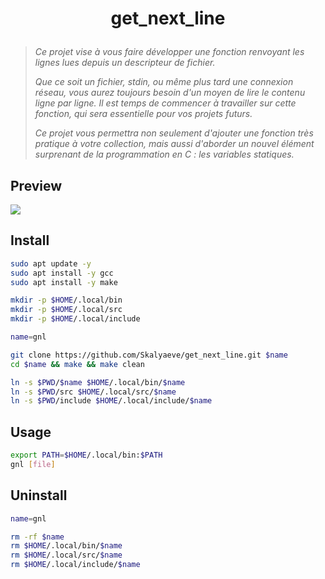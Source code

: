# <p align="center">get_next_line</p>

> _Ce projet vise à vous faire développer une fonction renvoyant les lignes lues depuis un descripteur de fichier._
>
> _Que ce soit un fichier, stdin, ou même plus tard une connexion réseau, vous aurez toujours besoin d'un moyen de lire le contenu ligne par ligne. Il est temps de commencer à travailler sur cette fonction, qui sera essentielle pour vos projets futurs._
>
> _Ce projet vous permettra non seulement d'ajouter une fonction très pratique à votre collection, mais aussi d'aborder un nouvel élément surprenant de la programmation en C : les variables statiques._

## Preview

![](https://github.com/Skalyaeve/images-1/blob/main/screenshot/gnl.gif)

## Install

```bash
sudo apt update -y
sudo apt install -y gcc
sudo apt install -y make
```

```bash
mkdir -p $HOME/.local/bin
mkdir -p $HOME/.local/src
mkdir -p $HOME/.local/include
```

```bash
name=gnl

git clone https://github.com/Skalyaeve/get_next_line.git $name
cd $name && make && make clean

ln -s $PWD/$name $HOME/.local/bin/$name
ln -s $PWD/src $HOME/.local/src/$name
ln -s $PWD/include $HOME/.local/include/$name
```

## Usage

```bash
export PATH=$HOME/.local/bin:$PATH
gnl [file]
```

## Uninstall

```bash
name=gnl

rm -rf $name
rm $HOME/.local/bin/$name
rm $HOME/.local/src/$name
rm $HOME/.local/include/$name
```
